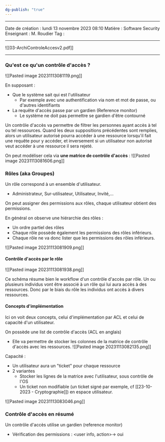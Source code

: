 ```yaml
---
dg-publish: "true"
---
```

---

 Date de création : lundi 13 novembre 2023 08:10
 Matière : Software Security
 Enseignant : M. Roudier
 Tag :

---

 ![[03-ArchiControleAccesv2.pdf]]

---

### Qu'est ce qu'un contrôle d'accès ?

 ![[Pasted image 20231113081119.png]]

En supposant :
- Que le système sait qui est l'utilisateur
	- Par exemple avec une authentification via nom et mot de passe, ou d'autres identifiants
- La requête d'accès passe par un gardien (Reference monitor)
	- Le système ne doit pas permettre se gardien d'être contourné

Un contrôle d'accès va permettre de filtrer les personnes ayant accès à tel ou tel ressources. Quand les deux suppositions précédentes sont remplies, alors un utilisateur autorisé pourra accéder à une ressource lorsqu'il fait une requête pour y accéder, et inversement si un utilisateur non autorisé veut accéder à une ressource il sera rejeté.

On peut modéliser cela via **une matrice de contrôle d'accès** :
![[Pasted image 20231113081606.png]]

### Rôles (aka Groupes)

Un rôle correspond à un ensemble d'utilisateur.
- Administrateur, Sur-utilisateur, Utilisateur, Invité,...

On peut assigner des permissions aux rôles, chaque utilisateur obtient des permissions.

En général on observe une hiérarchie des rôles :
- Un ordre partiel des rôles
- Chaque rôle possède également les permissions des rôles inférieurs.
- Chaque rôle ne va donc lister que les permissions des rôles inférieurs.

![[Pasted image 20231113081909.png]]

#### Contrôle d'accès par le rôle

![[Pasted image 20231113081938.png]]

Ce schéma résume bien le workflow d'un contrôle d'accès par rôle. Un ou plusieurs individus vont être associé à un rôle qui lui aura accès à des ressources. Donc par le biais du rôle les individus ont accès à divers ressources.

#### Concepts d'implémentation

Ici on voit deux concepts, celui d'implémentation par ACL et celui de capacité d'un utilisateur.

On possède une list de contrôle d'accès (ACL en anglais)
- Elle va permettre de stocker les colonnes de la matrice de contrôle d'accès avec les ressources.
![[Pasted image 20231113082135.png]]

Capacité :
- Un utilisateur aura un "ticket" pour chaque ressource
- 2 variantes
	- Stocker les lignes de la matrice avec l'utilisateur, sous contrôle de l'OS
	- Un ticket non modifiable (un ticket signé par exemple, cf [[23-10-2023 - Cryptographie]]) en espace utilisateur.

![[Pasted image 20231113083046.png]]

### Contrôle d'accès en résumé
Un contrôle d'accès utilise un gardien (reference monitor)
- Vérification des permissions : <user info, action>-> oui 